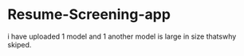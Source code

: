 # Resume-Screening-app


i have uploaded 1 model and 1 another model is large in size thatswhy skiped.
